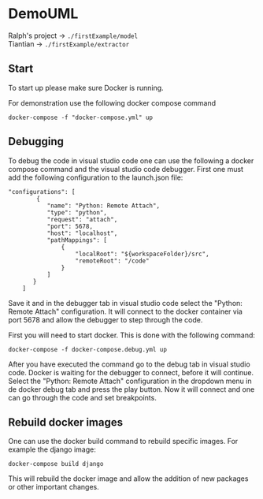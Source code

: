 # DemoUML

Ralph's project -> `./firstExample/model`  
Tiantian -> `./firstExample/extractor`  

## Start
To start up please make sure Docker is running.

For demonstration use the following docker compose command
```
docker-compose -f "docker-compose.yml" up
```

## Debugging
To debug the code in visual studio code one can use the following a docker compose command and the visual studio code debugger. First one must add the following configuration to the launch.json file:
```
"configurations": [
        {
           "name": "Python: Remote Attach",
           "type": "python",
           "request": "attach",
           "port": 5678,
           "host": "localhost",
           "pathMappings": [
               {
                   "localRoot": "${workspaceFolder}/src",
                   "remoteRoot": "/code"
               }
           ]
       }
    ]
```
Save it and in the debugger tab in visual studio code select the "Python: Remote Attach" configuration. It will connect to the docker container via port 5678 and allow the debugger to step through the code. 

First you will need to start docker. This is done with the following command:
```
docker-compose -f docker-compose.debug.yml up
```
After you have executed the command go to the debug tab in visual studio code. Docker is waiting for the debugger to connect, before it will continue. Select the "Python: Remote Attach" configuration in the dropdown menu in de docker debug tab and press the play button. Now it will connect and one can go through the code and set breakpoints.

## Rebuild docker images
One can use the docker build command to rebuild specific images. For example the django image:
```
docker-compose build django
```
This will rebuild the docker image and allow the addition of new packages or other important changes.
